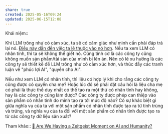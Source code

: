 ```yaml
---
share: true
created: 2025-05-16T09:24
updated: 2025-06-15T12:08
---
```

Khái niệm:: 

Khi LLM trông như có cảm xúc, ta sẽ có cảm giác như mình cần phải đáp trả lại nó. [Điều này dẫn đến việc ta lệ thuộc vào nó hơn](./Vi%E1%BB%87c%20l%C3%A0m%20cho%20LLM%20nh%C6%B0%20c%C3%B3%20th%C3%AAm%20c%E1%BA%A3m%20x%C3%BAc%20khi%E1%BA%BFn%20ta%20d%E1%BB%85%20b%E1%BB%8B%20l%E1%BB%87%20thu%E1%BB%99c%20v%C3%A0o%20ch%C3%BAng%20h%C6%A1n.md). Nếu ta xem LLM có nhân tính, thì ta sẽ không thể giết nó. Cũng tình cờ là các công ty cũng không muốn sản phẩm/tài sản của mình bị lên án. Nên có lẽ xu hướng là các công ty sẽ thiết kế để LLM trông như có cảm xúc hơn, và thúc đẩy các tranh luận về "phúc lợi AI", "quyền cho AI".

Nếu như xem LLM có nhân tính, thì liệu có hợp lý khi cho rằng các công ty cũng được có quyền cha mẹ? Hoặc lúc đó sẽ phải đặt câu hỏi là liệu cha mẹ có phải là thực thể duy nhất có thể tạo ra một thứ có nhân tính hay không, hay là các công ty cũng làm được? Các công ty được phép can thiệp vào sản phẩm có nhân tính do mình tạo ra tới mức độ nào? Có sự khác biệt gì giữa nghĩa vụ của ta với một sản phẩm có nhân tính được tạo ra từ tinh trùng và trứng, và nghĩa vụ của ta đối với một sản phẩm có nhân tính được tạo ra từ các công ty dữ liệu sản xuất?

Tham khảo:: [📣 Are We Having a Zeitgeist Moment on AI and Humanity?](https://centerforhumanetechnology.substack.com/p/are-we-having-a-zeitgeist-moment?utm_source=post-email-title&publication_id=3421242&post_id=163442191&utm_campaign=email-post-title&isFreemail=true&r=o1jso&triedRedirect=true&utm_medium=email)